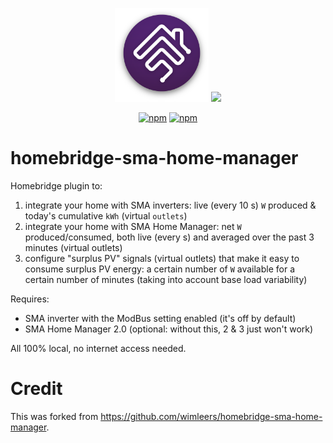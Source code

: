 <p align="center">
<img src="https://raw.githubusercontent.com/homebridge/branding/master/logos/homebridge-color-round-stylized.png" width="150">
<img src="Screenshots/SMA_Logo.svg.png" width="230">
</p>

<span align="center">
  
[![npm](https://badgen.net/npm/v/homebridge-sma-home-manager/latest?icon=npm&label)](https://www.npmjs.com/package/homebridge-sma-home-manager)
[![npm](https://badgen.net/npm/dt/homebridge-sma-home-manager?label=downloads)](https://www.npmjs.com/package/homebridge-sma-home-manager)
  
</span>

# homebridge-sma-home-manager

Homebridge plugin to:

1. integrate your home with SMA inverters: live (every 10 s) `W` produced & today's cumulative `kWh` (virtual `outlets`)
2. integrate your home with SMA Home Manager: net `W` produced/consumed, both live (every s) and averaged over the past 3 minutes (virtual outlets)
3. configure "surplus PV" signals (virtual outlets) that make it easy to consume surplus PV energy: a certain number of `W` available for a certain number of minutes (taking into account base load variability)

Requires:

- SMA inverter with the ModBus setting enabled (it's off by default)
- SMA Home Manager 2.0 (optional: without this, 2 & 3 just won't work)

All 100% local, no internet access needed.


# Credit

This was forked from <https://github.com/wimleers/homebridge-sma-home-manager>.